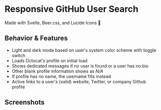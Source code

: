 # Responsive GitHub User Search
Made with Svelte, Beer.css, and Lucide Icons 💜

## Behavior & Features
- Light and dark mode based on user's system color scheme with toggle switch
- Loads Octocat's profile on initial load
- Shows dedicated messages if no user is found or a user has no bio
- Other blank profile information shows as *N/A*
- If profile has no name, the username fills instead
- Active links to a user's (valid) website, Twitter, or company Github profile


## Screenshots
